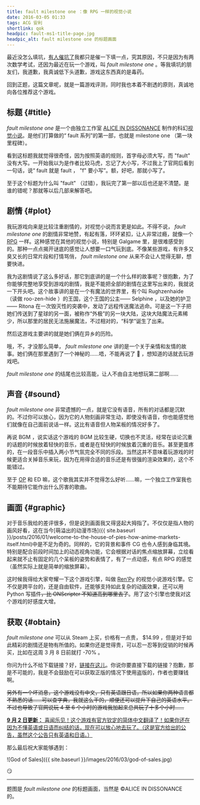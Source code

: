 ```yaml
---
title: fault milestone one ：像 RPG 一样的视觉小说
date: 2016-03-05 01:33
tags: ACG 安利
shortlink: qok
headpic: fault-ms1-title-page.jpg
headpic_alt: fault milestone one 的标题画面
---
```


最近没怎么填坑，[有人催坑了](https://fiveyellowmice.com/posts/2015/10/hcv-ffmpeg-release-0-2.html#comment-2541041816)我都只是催一下填一点，究其原因，不只是因为有两次数学考试，还因为最近在玩一个游戏，叫 _fault milestone one_ 。等我填坑的朋友们，我道歉，我真诚低下头道歉，游戏这东西真的是毒药。

<!--more-->

回到正题，这篇文章呢，就是一篇游戏评测，同时我也本着不剧透的原则，真诚地向各位推荐这个游戏。

## 标题 {#title}

_fault milestone one_ 是一个由独立工作室 [ALICE IN DISSONANCE](http://projectwritten.com/) 制作的科幻[视觉小说](https://zh.wikipedia.org/wiki/%E8%A7%86%E8%A7%89%E5%B0%8F%E8%AF%B4)。是他们打算做的“ fault 系列”的第一部，也就是 milestone one （第一块里程碑）。

看到这标题我就觉得很奇怪，因为按照英语的规则，首字母必须大写，而 "fault" 没有大写。一开始我以为是作者比较马虎，忘记了大小写，不过我上了官网后看到一句话，说“ fault 就是 fault ， "f" 要小写”。额，好吧，那就小写了。

至于这个标题为什么叫 "fault" （过错），我玩完了第一部以后也还是不清楚。是谁的错呢？那就等以后几部来解答吧。

## 剧情 {#plot}

我玩游戏向来是比较注重剧情的，对视觉小说而言更是如此。不得不说， _fault milestone one_ 的剧情非常地赞，有起有落，环环紧扣，让人非常过瘾，就像一个 [RPG](https://zh.wikipedia.org/wiki/%E8%A7%92%E8%89%B2%E6%89%AE%E6%BC%94%E6%B8%B8%E6%88%8F) 一样。这种感觉在其他的视觉小说，特别是 Galgame 里，是很难感受到的。那种一点点揭开谜底的感觉让人想要一口气玩到底。不像某些游戏，有许多又臭又长的日常片段和打情骂俏， _fault milestone one_ 从来不会让人觉得无聊，想要快进。

我为这剧情说了这么多好话，那它到底讲的是一个什么样的故事呢？很抱歉，为了你能够完整地享受到游戏的剧情，我是不能把全部的剧情在这里写出来的，我就说一下开头吧。这个故事讲的是在一个有魔法的世界里，有个叫 Rughzenhaide （读做 roo-zen-hide ）的王国，这个王国的公主—— Selphine ，以及她的护卫—— Ritona 在一次毁灭性的突袭中，发动了远程传送魔法逃命。可是这一下子把她们传送到了星球的另一面，被称作“外极”的另一块大陆，这块大陆魔法元素稀少，所以那里的居民无法施展魔法，不过相对的，“科学”诞生了出来。

然后这游戏主要讲的就是她们俩在异乡的历险。

哦，不，才没那么简单， _fault milestone one_ 讲的是一个关于亲情和友情的故事。她们俩在那里遇到了一个神秘的……唔，不能再说了 :bow: ，想知道的话就去玩游戏吧。

_fault milestone one_ 的结尾也比较高能，让人不由自主地想玩第二部啊……

## 声音 {#sound}

_fault milestone one_ 非常遗憾的一点，就是它没有语音，所有的对话都是沉默的。不过你可以放心，因为它的人物刻画非常生动，即使没有语音，你也能感觉他们就像在自己面前说话一样。这比有语音但人物呆板的情况好多了。

再说 BGM ，说实话这个游戏的 BGM 比较生硬，切换也不灵活，经常在谈论沉重的话题的时候放着轻快的音乐，或者是在轻快的时候放着沉重的音乐。甚至更蛋疼的，在一段音乐中插入两小节气氛完全不同的乐段。当然这并不意味着玩游戏的时候更适合关掉音乐来玩，因为在用得合适的音乐还是有很强的渲染效果的，这个不能错过。

至于 [OP](https://www.youtube.com/watch?v=mvuWlqxtB7A) 和 ED 嘛，这个歌我其实并不觉得怎么好听……嘛，一个独立工作室我也不能期待它能作出什么厉害的歌曲。

## 画面 {#graphic}

对于音乐我给的差评很多，但是说到画面我又得竖起大拇指了。不仅仅是指人物的画风好看，这在当今[萌溢出的动漫市场]({{ site.baseurl }}/posts/2016/01/welcome-to-the-house-of-pies-how-anime-markets-itself.html)中是不足为奇的。同样的，它的背景和事件 CG 也令人感到身临其境。特别是配合前段时间加上的动态视角功能，它会根据对话的焦点缩放屏幕，立绘看起来就不止有固定的几个呆板的姿势和表情了，有了一点动感，有点 RPG 的感觉（虽然实际上就是简单的缩放屏幕）。

这时候我得给大家夸耀一下这个游戏引擎，叫做 [Ren'Py](http://www.renpy.org/) 的视觉小说游戏引擎。它不仅是跨平台的，还是自由软件，还能够支持如此复杂的动画效果，还可以用 Python 写插件<del>，比 ONScripter 不知道高到哪里去了</del>。用了这个引擎也使我对这个游戏的好感度大增。

## 获取 {#obtain}

_fault milestone one_ 可以从 Steam 上买，价格有一点贵， $14.99 ，但是对于如此精彩的剧情还是物有所值的。如果你还是觉得贵，可以忍一忍等到促销的时候再买，比如在这周 3 月 8 日前就打 -70% 。

你问为什么不给下载链接？好，[链接在这儿](http://store.steampowered.com/app/286260)。你说你要直接下载的链接？抱歉，那是不可能的，我是不会鼓励在可以获取正版的情况下使用盗版的，作者也要赚钱啊。

<del>另外有一个坏消息，这个游戏没有中文，只有英语跟日语，所以如果你两种语言都不熟悉的话……可以查字典，我就这么干的，顺便还可以提升下自己的英语水平。不过也导致了官网说玩 4 至 6 个小时的游戏我加起来总共玩了十多个小时……</del>

<ins>**9 月 2 日更新：** 喜闻乐见！这个游戏有官方钦定的简体中文翻译了！如果你还在因为不懂英语或日语而纠结的话，现在可以放心地去玩了。（[这是官方给出的公告](https://www.patreon.com/posts/6616180)，虽然这个公告只有英语和日语。）</ins>

那么最后祝大家能够遇到：

![God of Sales]({{ site.baseurl }}/images/2016/03/god-of-sales.jpg)

:smirk:

--------------

题图是 _fault milestone one_ 的标题画面，当然是 &copy;ALICE IN DISSONANCE 的。
